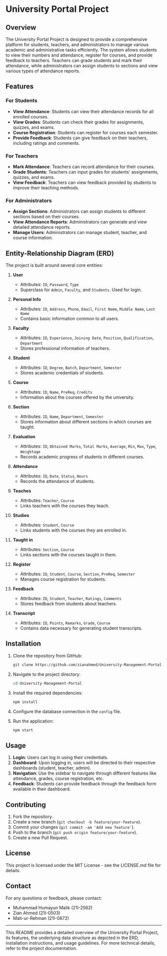 # University Portal Project

## Overview
The University Portal Project is designed to provide a comprehensive platform for students, teachers, and administrators to manage various academic and administrative tasks efficiently. The system allows students to view their numbers and attendance, register for courses, and provide feedback to teachers. Teachers can grade students and mark their attendance, while administrators can assign students to sections and view various types of attendance reports.

## Features
### For Students
- **View Attendance**: Students can view their attendance records for all enrolled courses.
- **View Grades**: Students can check their grades for assignments, quizzes, and exams.
- **Course Registration**: Students can register for courses each semester.
- **Provide Feedback**: Students can give feedback on their teachers, including ratings and comments.

### For Teachers
- **Mark Attendance**: Teachers can record attendance for their courses.
- **Grade Students**: Teachers can input grades for students' assignments, quizzes, and exams.
- **View Feedback**: Teachers can view feedback provided by students to improve their teaching methods.

### For Administrators
- **Assign Sections**: Administrators can assign students to different sections based on their courses.
- **View Attendance Reports**: Administrators can generate and view detailed attendance reports.
- **Manage Users**: Administrators can manage student, teacher, and course information.

## Entity-Relationship Diagram (ERD)
The project is built around several core entities:

1. **User**
   - Attributes: `ID`, `Password`, `Type`
   - Superclass for `Admin`, `Faculty`, and `Students`. Used for login.

2. **Personal Info**
   - Attributes: `ID`, `Address`, `Phone`, `Email`, `First Name`, `Middle Name`, `Last Name`
   - Contains basic information common to all users.

3. **Faculty**
   - Attributes: `ID`, `Experience`, `Joining Date`, `Position`, `Qualification`, `Department`
   - Stores professional information of teachers.

4. **Student**
   - Attributes: `ID`, `Degree`, `Batch`, `Department`, `Semester`
   - Stores academic credentials of students.

5. **Course**
   - Attributes: `ID`, `Name`, `PreReq`, `Credits`
   - Information about the courses offered by the university.

6. **Section**
   - Attributes: `ID`, `Name`, `Department`, `Semester`
   - Stores information about different sections in which courses are taught.

7. **Evaluation**
   - Attributes: `ID`, `Obtained Marks`, `Total Marks`, `Average`, `Min`, `Max`, `Type`, `Weightage`
   - Records academic progress of students in different courses.

8. **Attendance**
   - Attributes: `ID`, `Date`, `Status`, `Hours`
   - Records the attendance of students.

9. **Teaches**
   - Attributes: `Teacher`, `Course`
   - Links teachers with the courses they teach.

10. **Studies**
    - Attributes: `Student`, `Course`
    - Links students with the courses they are enrolled in.

11. **Taught in**
    - Attributes: `Section`, `Course`
    - Links sections with the courses taught in them.

12. **Register**
    - Attributes: `ID`, `Student`, `Course`, `Section`, `PreReq`, `Semester`
    - Manages course registration for students.

13. **Feedback**
    - Attributes: `ID`, `Student`, `Teacher`, `Ratings`, `Comments`
    - Stores feedback from students about teachers.

14. **Transcript**
    - Attributes: `ID`, `Points`, `Remarks`, `Grade`, `Course`
    - Contains data necessary for generating student transcripts.

## Installation
1. Clone the repository from GitHub:
   ```sh
   git clone https://github.com/zianahmed/University-Management-Portal.git
   ```
2. Navigate to the project directory:
   ```sh
   cd University-Management-Portal
   ```
3. Install the required dependencies:
   ```sh
   npm install
   ```
4. Configure the database connection in the `config` file.

5. Run the application:
   ```sh
   npm start
   ```

## Usage
1. **Login**: Users can log in using their credentials.
2. **Dashboard**: Upon logging in, users will be directed to their respective dashboards (student, teacher, admin).
3. **Navigation**: Use the sidebar to navigate through different features like attendance, grades, course registration, etc.
4. **Feedback**: Students can provide feedback through the feedback form available in their dashboard.

## Contributing
1. Fork the repository.
2. Create a new branch (`git checkout -b feature/your-feature`).
3. Commit your changes (`git commit -am 'Add new feature'`).
4. Push to the branch (`git push origin feature/your-feature`).
5. Create a new Pull Request.

## License
This project is licensed under the MIT License - see the LICENSE.md file for details.

## Contact
For any questions or feedback, please contact:
- Muhammad Humayun Malik (21I-2562)
- Zian Ahmed (21I-0503)
- Mati-ur-Rehman (21I-0872)

---

This README provides a detailed overview of the University Portal Project, its features, the underlying data structure as depicted in the ERD, installation instructions, and usage guidelines. For more technical details, refer to the project documentation.

